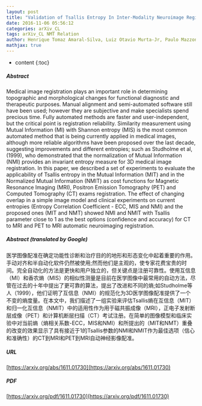 ```yaml
---
layout: post
title: "Validation of Tsallis Entropy In Inter-Modality Neuroimage Registration"
date: 2016-11-06 05:56:12
categories: arXiv_CL
tags: arXiv_CL NMT Relation
author: Henrique Tomaz Amaral-Silva, Luiz Otavio Murta-Jr, Paulo Mazzoncini de Azevedo-Marques, Lauro Wichert-Ana, V. B. Surya Prasath, Colin Studholme
mathjax: true
---
```


* content
{:toc}

##### Abstract
Medical image registration plays an important role in determining topographic and morphological changes for functional diagnostic and therapeutic purposes. Manual alignment and semi-automated software still have been used; however they are subjective and make specialists spend precious time. Fully automated methods are faster and user-independent, but the critical point is registration reliability. Similarity measurement using Mutual Information (MI) with Shannon entropy (MIS) is the most common automated method that is being currently applied in medical images, although more reliable algorithms have been proposed over the last decade, suggesting improvements and different entropies; such as Studholme et al, (1999), who demonstrated that the normalization of Mutual Information (NMI) provides an invariant entropy measure for 3D medical image registration. In this paper, we described a set of experiments to evaluate the applicability of Tsallis entropy in the Mutual Information (MIT) and in the Normalized Mutual Information (NMIT) as cost functions for Magnetic Resonance Imaging (MRI), Positron Emission Tomography (PET) and Computed Tomography (CT) exams registration. The effect of changing overlap in a simple image model and clinical experiments on current entropies (Entropy Correlation Coefficient - ECC, MIS and NMI) and the proposed ones (MIT and NMT) showed NMI and NMIT with Tsallis parameter close to 1 as the best options (confidence and accuracy) for CT to MRI and PET to MRI automatic neuroimaging registration.

##### Abstract (translated by Google)
医学图像配准在确定功能性诊断和治疗目的的地形和形态变化中起着重要的作用。手动对齐和半自动化软件仍然被使用;然而他们是主观的，使专家花费宝贵的时间。完全自动化的方法是更快和用户独立的，但关键点是注册可靠性。使用互信息（MI）和香农熵（MIS）的相似性测量是目前在医学图像中最常用的自动方法，尽管在过去的十年中提出了更可靠的算法，提出了改进和不同的熵;如Studholme等人（1999），他们证明了互信息（NMI）的规范化为3D医学图像配准提供了一个不变的熵度量。在本文中，我们描述了一组实验来评估Tsallis熵在互信息（MIT）和归一化互信息（NMIT）中的适用性作为用于磁共振成像（MRI），正电子发射断层成像（PET）和计算机断层扫描（CT）考试注册。在简单的图像模型和临床实验中对当前熵（熵相关系数-ECC，MIS和NMI）和所提出的（MIT和NMT）重叠的改变的效果显示了具有接近于1的Tsallis参数的NMI和NMIT作为最佳选项（信心和准确性）的CT到MRI和PET到MRI自动神经影像配准。

##### URL
[https://arxiv.org/abs/1611.01730](https://arxiv.org/abs/1611.01730)

##### PDF
[https://arxiv.org/pdf/1611.01730](https://arxiv.org/pdf/1611.01730)

